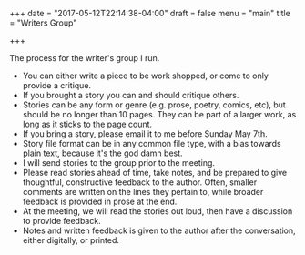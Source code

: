 +++
date = "2017-05-12T22:14:38-04:00"
draft = false
menu = "main"
title = "Writers Group"

+++

The process for the writer's group I run.

* You can either write a piece to be work shopped, or come to only provide a critique.
* If you brought a story you can and should critique others.
* Stories can be any form or genre (e.g. prose, poetry, comics, etc), but should be no longer than 10 pages. They can be part of a larger work, as long as it sticks to the page count.
* If you bring a story, please email it to me before Sunday May 7th.
* Story file format can be in any common file type, with a bias towards plain text, because it's the god damn best.
* I will send stories to the group prior to the meeting.
* Please read stories ahead of time, take notes, and be prepared to give thoughtful, constructive feedback to the author. Often, smaller comments are written on the lines they pertain to, while broader feedback is provided in prose at the end.
* At the meeting, we will read the stories out loud, then have a discussion to provide feedback.
* Notes and written feedback is given to the author after the conversation, either digitally, or printed.
